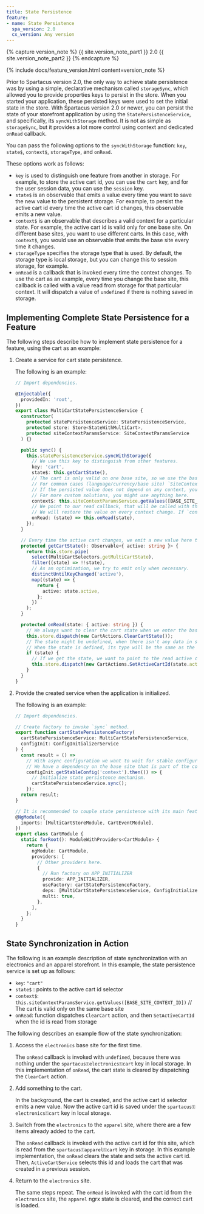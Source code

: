 ```yaml
---
title: State Persistence
feature:
- name: State Persistence
  spa_version: 2.0
  cx_version: Any version
---
```


{% capture version_note %}
{{ site.version_note_part1 }} 2.0 {{ site.version_note_part2 }}
{% endcapture %}

{% include docs/feature_version.html content=version_note %}

Prior to Spartacus version 2.0, the only way to achieve state persistence was by using a simple, declarative mechanism called `storageSync`, which allowed you to provide properties keys to persist in the store. When you started your application, these persisted keys were used to set the initial state in the store. With Spartacus version 2.0 or newer, you can persist the state of your storefront application by using the `StatePersistenceService`, and specifically, its `syncWithStorage` method. It is not as simple as `storageSync`, but it provides a lot more control using context and dedicated `onRead` callback.

You can pass the following options to the `syncWithStorage` function: `key`, `state$`, `context$`, `storageType`, and `onRead`.

These options work as follows:

- `key` is used to distinguish one feature from another in storage. For example, to store the active cart id, you can use the `cart` key, and for the user session data, you can use the `session` key.
- `state$` is an observable that emits a value every time you want to save the new value to the persistent storage. For example, to persist the active cart id every time the active cart id changes, this observable emits a new value.
- `context$` is an observable that describes a valid context for a particular state. For example, the active cart id is valid only for one base site. On different base sites, you want to use different carts. In this case, with `context$`, you would use an observable that emits the base site every time it changes.
- `storageType` specifies the storage type that is used. By default, the storage type is local storage, but you can change this to session storage, for example.
- `onRead` is a callback that is invoked every time the context changes. To use the cart as an example, every time you change the base site, this callback is called with a value read from storage for that particular context. It will dispatch a value of `undefined` if there is nothing saved in storage.

## Implementing Complete State Persistence for a Feature

The following steps describe how to implement state persistence for a feature, using the cart as an example:

1. Create a service for cart state persistence.

    The following is an example:

    ```ts
    // Import dependencies.

    @Injectable({
      providedIn: 'root',
    })
    export class MultiCartStatePersistenceService {
      constructor(
        protected statePersistenceService: StatePersistenceService,
        protected store: Store<StateWithMultiCart>,
        protected siteContextParamsService: SiteContextParamsService
      ) {}

      public sync() {
        this.statePersistenceService.syncWithStorage({
          // We use this key to distinguish from other features.
          key: 'cart',
          state$: this.getCartState(),
          // The cart is only valid on one base site, so we use the base site as a context value.
          // For common cases (language/currency/base site) `SiteContextParamsService.getValues` might be useful.
          // If the persisted value does not depend on any context, you can skip the `context$` parameter.
          // For more custom solutions, you might use anything here.
          context$: this.siteContextParamsService.getValues([BASE_SITE_CONTEXT_ID]),
          // We point to our read callback, that will be called with the value restored from persisted storage.
          // We will restore the value on every context change. If `context$` was not given, the `onRead` callback will be invoked only once, on application start.
          onRead: (state) => this.onRead(state),
        });
      }

      // Every time the active cart changes, we emit a new value here to trigger a save to storage.
      protected getCartState(): Observable<{ active: string }> {
        return this.store.pipe(
          select(MultiCartSelectors.getMultiCartState),
          filter((state) => !!state),
          // As an optimization, we try to emit only when necessary.
          distinctUntilKeyChanged('active'),
          map((state) => {
            return {
              active: state.active,
            };
          })
        );
      }

      protected onRead(state: { active: string }) {
        // We always want to clear the cart state when we enter the base site.
        this.store.dispatch(new CartActions.ClearCartState());
        // The state might be undefined, when there isn't any data in storage.
        // When the state is defined, its type will be the same as the inner type of the `state$` observable.
        if (state) {
          // If we get the state, we want to point to the read active cart id.
          this.store.dispatch(new CartActions.SetActiveCartId(state.active));
        }
      }
    }
    ```

2. Provide the created service when the application is initialized.

    The following is an example:

    ```ts
    // Import dependencies.

    // Create factory to invoke `sync` method.
    export function cartStatePersistenceFactory(
      cartStatePersistenceService: MultiCartStatePersistenceService,
      configInit: ConfigInitializerService
    ) {
      const result = () =>
        // With async configuration we want to wait for stable configuration.
        // We have a dependency on the base site that is part of the context config.
        configInit.getStableConfig('context').then(() => {
          // Initialize state persistence mechanism.
          cartStatePersistenceService.sync();
        });
      return result;
    }

    // It is recommended to couple state persistence with its main feature module.
    @NgModule({
      imports: [MultiCartStoreModule, CartEventModule],
    })
    export class CartModule {
      static forRoot(): ModuleWithProviders<CartModule> {
        return {
          ngModule: CartModule,
          providers: [
            // Other providers here.
            {
              // Run factory on APP_INITIALIZER
              provide: APP_INITIALIZER,
              useFactory: cartStatePersistenceFactory,
              deps: [MultiCartStatePersistenceService, ConfigInitializerService],
              multi: true,
            },
          ],
        };
      }
    }
    ```

## State Synchronization in Action

The following is an example description of state synchronization with an electronics and an apparel storefront. In this example, the state persistence service is set up as follows:

- `key`: `"cart"`
- `state$` : points to the active cart id selector
- `context$`: `this.siteContextParamsService.getValues([BASE_SITE_CONTEXT_ID])` // The cart is valid only on the same base site
- `onRead`: function dispatches `ClearCart` action, and then `SetActiveCartId` when the id is read from storage

The following describes an example flow of the state synchronization:

1. Access the `electronics` base site for the first time.

    The `onRead` callback is invoked with `undefined`, because there was nothing under the `spartacus⚿electronics⚿cart` key in local storage. In this implementation of `onRead`, the cart state is cleared by dispatching the `ClearCart` action.

1. Add something to the cart.

    In the background, the cart is created, and the active cart id selector emits a new value. Now the active cart id is saved under the `spartacus⚿electronics⚿cart` key in local storage.

1. Switch from the `electronics` to the `apparel` site, where there are a few items already added to the cart.

    The `onRead` callback is invoked with the active cart id for this site, which is read from the `spartacus⚿apparel⚿cart` key in storage. In this example implementation, the `onRead` clears the state and sets the active cart id. Then, `ActiveCartService` selects this id and loads the cart that was created in a previous session.
  
1. Return to the `electronics` site.

    The same steps repeat. The `onRead` is invoked with the cart id from the `electronics` site, the `apparel` ngrx state is cleared, and the correct cart is loaded.
